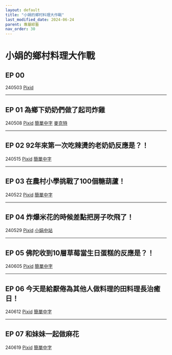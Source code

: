 ```yaml
---
layout: default
title: "小娟的鄉村料理大作戰"
last_modified_date: 2024-06-24
parent: 專屬綜藝
nav_order: 30
---
```


# 小娟的鄉村料理大作戰

## EP 00

240503 [Pixid](https://www.youtube.com/watch?v=EZW70Fq5v78)

---

## EP 01 為鄉下奶奶們做了起司炸雞

240508 [Pixid](https://www.youtube.com/watch?v=C_3wc2k8ENA) [簡單中字](https://www.bilibili.com/video/BV1Em421p76r) [麥克特](https://www.bilibili.com/video/BV1hs421N76s)

---

## EP 02 92年來第一次吃辣燙的老奶奶反應是？！

240515 [Pixid](https://www.youtube.com/watch?v=5Xlmmq_PA8w) [簡單中字](https://www.bilibili.com/video/BV1JH4y137ao)

---

## EP 03 在農村小學挑戰了100個糖葫蘆！

240522 [Pixid](https://www.youtube.com/watch?v=J-6OGwnSX5E) [簡單中字](https://www.bilibili.com/video/BV1NJ4m1w7UW)

---

## EP 04 炸爆米花的時候差點把房子吹飛了！

240529 [Pixid](https://www.youtube.com/watch?v=WEKTIvHDWN4) [小娟中站](https://www.bilibili.com/video/BV1sJ4m1g7q8)

---

## EP 05 佛陀收到10層草莓當生日蛋糕的反應是？！

240605 [Pixid](https://www.youtube.com/watch?v=OB6uWq8DK0k) [簡單中字](https://www.bilibili.com/video/BV1Mi421U7nk)

---

## EP 06 今天是給厭倦為其他人做料理的田料理長治癒日！

240612 [Pixid](https://www.youtube.com/watch?v=5NH75fbpIwU) [簡單中字](https://www.bilibili.com/video/BV13m421L7Lr)

---

## EP 07 和妹妹一起做麻花

240619 [Pixid](https://www.youtube.com/watch?v=klDyLicaaqE) [簡單中字](https://www.bilibili.com/video/BV1DM4m1m75d)

